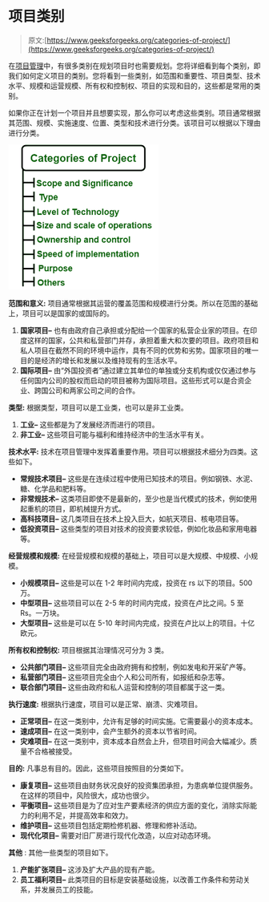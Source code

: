 # 项目类别

> 原文:[https://www.geeksforgeeks.org/categories-of-project/](https://www.geeksforgeeks.org/categories-of-project/)

在[项目管理](https://www.geeksforgeeks.org/software-engineering-project-management-process/)中，有很多类别在规划项目时也需要规划。您将详细看到每个类别，即我们如何定义项目的类别。您将看到一些类别，如范围和重要性、项目类型、技术水平、规模和运营规模、所有权和控制权、项目的实现和目的，这些都是常用的类别。

如果你正在计划一个项目并且想要实现，那么你可以考虑这些类别。项目通常根据其范围、规模、实施速度、位置、类型和技术进行分类。该项目可以根据以下理由进行分类。

![](img/1d6e1714001fecd4dfbf5cab5eee9385.png)

**范围和意义:**
项目通常根据其运营的覆盖范围和规模进行分类。所以在范围的基础上，项目可以是国家的或国际的。

1.  **国家项目–**
    也有由政府自己承担或分配给一个国家的私营企业家的项目。在印度这样的国家，公共和私营部门并存，承担着重大和次要的项目。政府项目和私人项目在截然不同的环境中运作，具有不同的优势和劣势。国家项目的唯一目的是经济的增长和发展以及维持现有的生活水平。
2.  **国际项目–**
    由“外国投资者”通过建立其单位的单独或分支机构或仅仅通过参与任何国内公司的股权而启动的项目被称为国际项目。这些形式可以是合资企业、跨国公司和两家公司之间的合作。

**类型:**
根据类型，项目可以是工业类，也可以是非工业类。

1.  **工业–**
    这些都是为了发展经济而进行的项目。
2.  **非工业–**
    这些项目可能与福利和维持经济中的生活水平有关。

**技术水平:**
技术在项目管理中发挥着重要作用。项目可以根据技术细分为四类。这些如下。

*   **常规技术项目–**
    这些是在连续过程中使用已知技术的项目。例如钢铁、水泥、糖、化学品和肥料等。
*   **非常规技术–**
    这类项目即使不是最新的，至少也是当代模式的技术，例如使用起重机的项目，即机械提升方式。
*   **高科技项目–**
    这几类项目在技术上投入巨大，如航天项目、核电项目等。
*   **低投资项目–**
    这些类型的项目对技术的投资要求较低，例如化妆品和家用电器等。

**经营规模和规模:**
在经营规模和规模的基础上，项目可以是大规模、中规模、小规模。

*   **小规模项目–**
    这些是可以在 1-2 年时间内完成，投资在 rs 以下的项目。500 万。
*   **中型项目–**
    这些项目可以在 2-5 年的时间内完成，投资在卢比之间。5 至 Rs。一万块。
*   **大型项目–**
    这些是可以在 5-10 年时间内完成，投资在卢比以上的项目。十亿欧元。

**所有权和控制权:**
项目根据其治理情况可分为 3 类。

*   **公共部门项目–**
    这些项目完全由政府拥有和控制，例如发电和开采矿产等。
*   **私营部门项目–**
    这些项目完全由个人和公司所有，如报纸和杂志等。
*   **联合部门项目–**
    这些由政府和私人运营和控制的项目都属于这一类。

**执行速度:**
根据执行速度，项目可以是正常、崩溃、灾难项目。

*   **正常项目–**
    在这一类别中，允许有足够的时间实施。它需要最小的资本成本。
*   **速成项目–**
    在这一类别中，会产生额外的资本以节省时间。
*   **灾难项目–**
    在这一类别中，资本成本自然会上升，但项目时间会大幅减少。质量不合格被接受。

**目的:**
凡事总有目的。因此，这些项目按照目的分类如下。

*   **康复项目–**
    这些项目由财务状况良好的投资集团承担，为患病单位提供服务。在这样的项目中，风险很大，成功也很少。
*   **平衡项目–**
    这些项目是为了应对生产要素经济的供应方面的变化，消除实际能力的利用不足，并提高效率和效力。
*   **维护项目–**
    这些项目包括定期检修机器、修理和修补活动。
*   **现代化项目–**
    需要对旧厂房进行现代化改造，以应对动态环境。

**其他** :
其他一些类型的项目如下。

1.  **产能扩张项目–**
    这涉及扩大产品的现有产能。
2.  **员工福利项目–**
    此类项目的目标是安装基础设施，以改善工作条件和劳动关系，并发展员工的技能。